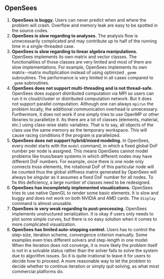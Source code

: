OpenSees
--------

1.  **OpenSees is buggy.** Users can never predict when and where the problem will crash. Overflow and memory leak are easy to be spotted in the source codes.
2.  **OpenSees is slow regarding to analyses.** The analysis flow is unnecessarily complicated and may contribute up to half of the running time in a single-threaded case.
3.  **OpenSees is slow regarding to linear algebra manipulations.** OpenSees implements its own matrix and vector classes. The functionalities of those classes are very limited and most of them are slow implementations. For example, OpenSees implements its own matrix--matrix multiplication instead of using optimized `_gemm` subroutines. The performance is very limited in all cases compared to `_gemm` subroutines.
4.  **OpenSees does not support multi-threading and is not thread-safe.** OpenSees does support distributed computation via MPI so users can run it in cloud/cluster or distributed computation network. But it does not support parallel computation. Although one can always `mpirun` the problem locally, the additional communication overhead is unnecessary. Furthermore, it does not work if one simply tries to use OpenMP or other libraries to parallelize it. As there are a lot of classes (elements, material, etc.) using class-wise static variables. That is to say, all objects of the class use the same memory as the temporary workspace. This will cause racing conditions if the program is parallelized.
5.  **OpenSees does not support hybrid/mixed modeling.** In OpenSees, every model starts with the `model` command, in which a fixed global DoF number per node is assigned. This means OpenSees cannot model problems like truss/beam systems in which different nodes may have different DoF numbers. For example, once there is one node only connects truss elements, the rotational DoF of this particular node will be counted thus the global stiffness matrix generated by OpenSees will always be singular as it assumes a fixed DoF number for all nodes. To fix this deficiency, a large number of classes need to be redesigned.
6.  **OpenSees has incompletely implemented visualizations.** OpenSees tries to use native OpenGL to render some basic elements. It is slow and buggy and does not work on both NVIDIA and AMD cards. The `display` command is almost unusable.
7.  **OpenSees is very weak regarding to post-processing.** OpenSees implements unstructured serialization. It is okay if users only needs to plot some simple curves, but there is no easy solution when it comes to more complicated visualization.
8.  **OpenSees has limited auto-stepping control.** Users has to control the step-size, iteration scheme, convergence criterion manually. Some examples even tries different solvers and step-length in one model. When the iteration does not converge, it is more likely the problem itself is not in a solvable status rather than the solver fails to solve the system due to algorithm issues. So it is quite irrational to leave it for users to decide how to proceed. A more reasonable way to let the problem to decide whether to continue iteration or simply quit solving, as what most commercial platforms do.

